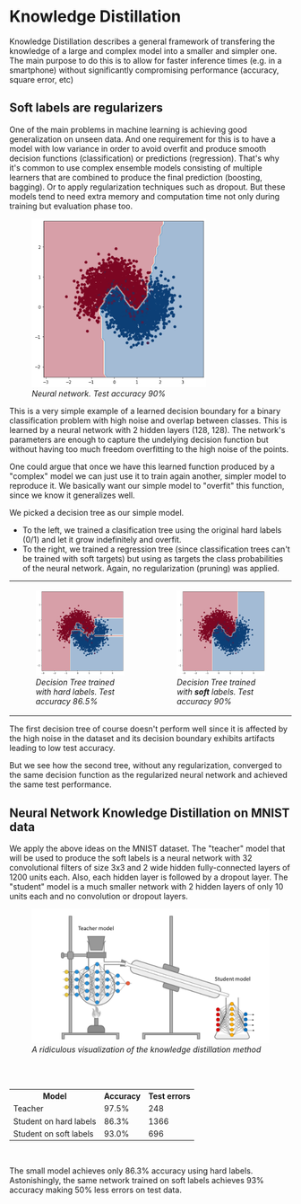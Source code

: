 # Knowledge Distillation
Knowledge Distillation describes a general framework of transfering the knowledge of a large and complex model into a smaller and simpler one. The main purpose to do this is to allow for faster inference times (e.g. in a smartphone) without significantly compromising performance (accuracy, square error, etc)

## Soft labels are regularizers
One of the main problems in machine learning is achieving good generalization on unseen data. And one requirement for this is to have a model with low variance in order to avoid overfit and produce smooth decision functions (classification) or predictions (regression). That's why it's common to use complex ensemble models consisting of multiple learners that are combined to produce the final prediction (boosting, bagging). Or to apply regularization techniques such as dropout. But these models tend to need extra memory and computation time not only during training but evaluation phase too.

<figure>
    <img src="./images/moons-nn.png" height="300px" />
    <figcaption><i>Neural network. Test accuracy 90%</i></figcaption>
</figure>

This is a very simple example of a learned decision boundary for a binary classification problem with high noise and overlap between classes. This is learned by a neural network with 2 hidden layers (128, 128). The network's parameters are enough to capture the undelying decision function but without having too much freedom overfitting to the high noise of the points.  

One could argue that once we have this learned function produced by a "complex" model we can just use it to train again another, simpler model to reproduce it. We basically want our simple model to "overfit" this function, since we know it generalizes well.

We picked a decision tree as our simple model.  
- To the left, we trained a clasification tree using the original hard labels (0/1) and let it grow indefinitely and overfit.  
- To the right, we trained a regression tree (since classification trees can't be trained with soft targets) but using as targets the class probabilities of the neural network. Again, no regularization (pruning) was applied.

<table>
<tr>
<td>
<figure>
    <img src="./images/moons-dt-hard.png" />
    <figcaption><i>Decision Tree trained with hard labels. Test accuracy 86.5%</i></figcaption>
</figure>
</td>
    
<td>
<figure>
    <img src="./images/moons-dt-soft.png" />
    <figcaption><i>Decision Tree trained with <b>soft</b> labels. Test accuracy 90%</i></figcaption>
</figure>
</td>
</tr>
</table>

The first decision tree of course doesn't perform well since it is affected by the high noise in the dataset and its decision boundary exhibits artifacts leading to low test accuracy. 

But we see how the second tree, without any regularization, converged to the same decision function as the regularized neural network and achieved the same test performance.

## Neural Network Knowledge Distillation on MNIST data
We apply the above ideas on the MNIST dataset. The "teacher" model that will be used to produce the soft labels is a neural network with 32 convolutional filters of size 3x3 and 2 wide hidden fully-connected layers of 1200 units each. Also, each hidden layer is followed by a dropout layer. The "student" model is a much smaller network with 2 hidden layers of only 10 units each and no convolution or dropout layers.

<figure>
    <img src="./images/distillation.png" />
    <figcaption><i>A ridiculous visualization of the knowledge distillation method</i></figcaption>
</figure>

<br>
<br>
<table>
<th>Model</th>
<th>Accuracy</th>
<th>Test errors</th>

<tr>
<td>Teacher</td>
<td>97.5%</td>
<td>248</td>
</tr>

<tr>
<td>Student on hard labels</td>
<td>86.3%</td>
<td>1366</td>
</tr>

<tr>
<td>Student on soft labels</td>
<td>93.0%</td>
<td>696</td>
</tr>
</table>
<br>

The small model achieves only 86.3% accuracy using hard labels. Astonishingly, the same network trained on soft labels achieves 93% accuracy making 50% less errors on test data.

